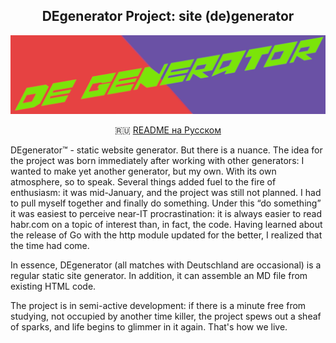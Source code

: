<center>
<h2> DEgenerator Project: site (de)generator</h2>
</center>

![Our logo. Gorye look'ovoe](static/DEgenerator.png)

<p align="center">
    🇷🇺 <a href="README_RU.md">README на Русском</a>
</p>


DEgenerator™ - static website generator. But there is a nuance.
The idea for the project was born immediately after working with other generators: I wanted to make yet another generator, but my own. With its own atmosphere, so to speak.
Several things added fuel to the fire of enthusiasm: it was mid-January, and the project was still not planned.
I had to pull myself together and finally do something. Under this “do something” it was easiest to perceive near-IT procrastination: it is always easier to read habr.com on a topic of interest than, in fact, the code.
Having learned about the release of Go with the http module updated for the better, I realized that the time had come.

In essence, DEgenerator (all matches with Deutschland are occasional) is a regular static site generator.
In addition, it can assemble an MD file from existing HTML code.

The project is in semi-active development: if there is a minute free from studying, not occupied by another time killer, the project spews out a sheaf of sparks, and life begins to glimmer in it again. That's how we live.